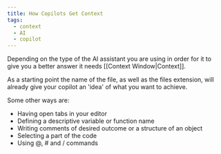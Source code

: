 ```yaml
---
title: How Copilots Get Context
tags:
  - context
  - AI
  - copilot
---
```

Depending on the type of the AI assistant you are using in order for it to give you a better answer it needs [[Context Window|Context]].

As a starting point the name of the file, as well as the files extension, will already give your copilot an 'idea' of what you want to achieve.

Some other ways are:
- Having open tabs in your editor
- Defining a descriptive variable or function name
- Writing comments of desired outcome or a structure of an object
- Selecting a part of the code
- Using @, # and  / commands